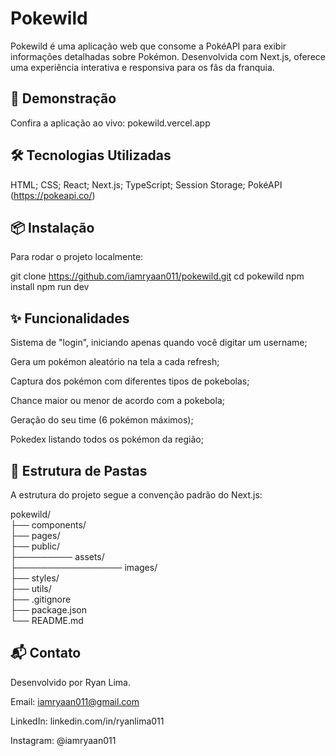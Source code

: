 # Pokewild
Pokewild é uma aplicação web que consome a PokéAPI para exibir informações detalhadas sobre Pokémon. Desenvolvida com Next.js, oferece uma experiência interativa e responsiva para os fãs da franquia.

## 🚀 Demonstração
Confira a aplicação ao vivo: pokewild.vercel.app

## 🛠️ Tecnologias Utilizadas
HTML;
CSS;
React;
Next.js;
TypeScript;
Session Storage;
PokéAPI (https://pokeapi.co/)

## 📦 Instalação
Para rodar o projeto localmente:

git clone https://github.com/iamryaan011/pokewild.git
cd pokewild
npm install
npm run dev

## ✨ Funcionalidades
Sistema de "login", iniciando apenas quando você digitar um username;

Gera um pokémon aleatório na tela a cada refresh;

Captura dos pokémon com diferentes tipos de pokebolas;

Chance maior ou menor de acordo com a pokebola;

Geração do seu time (6 pokémon máximos);

Pokedex listando todos os pokémon da região;

## 📁 Estrutura de Pastas
A estrutura do projeto segue a convenção padrão do Next.js:

pokewild/
<br/>├── components/
<br/>├── pages/
<br/>├── public/
<br/>├───────── assets/
<br/>├─────────────────  images/
<br/>├── styles/
<br/>├── utils/
<br/>├── .gitignore
<br/>├── package.json
<br/>└── README.md

## 📬 Contato
Desenvolvido por Ryan Lima.

Email: iamryaan011@gmail.com

LinkedIn: linkedin.com/in/ryanlima011

Instagram: @iamryaan011

